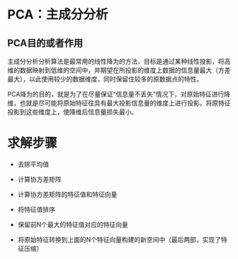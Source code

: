 # PCA：主成分分析

## PCA目的或者作用

主成分分析分析算法是最常用的线性降为的方法，目标是通过某种线性投影，将高维的数据映射到低维的空间中，并期望在所投影的维度上数据的信息量最大（方差最大），以此使用较少的数据维度，同时保留住较多的原数据点的特性。

PCA降为的目的，就是为了在尽量保证“信息量不丢失”情况下，对原始特征进行降维，也就是尽可能将原始特征往具有最大投影信息量的维度上进行投影。将原特征投影到这些维度上，使降维后信息量损失最小。

# 求解步骤



- 去除平均值

- 计算协方差矩阵

- 计算协方差矩阵的特征值和特征向量

- 将特征值排序

- 保留前N个最大的特征值对应的特征向量

- 将原始特征转换到上面的N个特征向量构建的新空间中（最后两部，实现了特征压缩）

  

